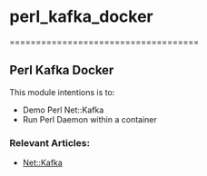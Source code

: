 # perl_kafka_docker
====================================
## Perl Kafka Docker
 
 
 This module intentions is to:  
   - Demo Perl Net::Kafka
   - Run Perl Daemon within a container


### Relevant Articles: 
- [Net::Kafka]([https://docs.spring.io/spring-batch/trunk/apidocs/org/springframework/batch/item/file/transform/FixedLengthTokenizer.html](https://metacpan.org/pod/Net::Kafka))
